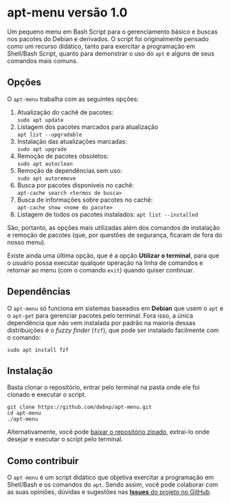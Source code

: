# apt-menu versão 1.0
Um pequeno menu em Bash Script para o gerenciamento básico e buscas nos pacotes do Debian e derivados. O script foi originalmente pensado como um recurso didático, tanto para exercitar a programação em Shell/Bash Script, quanto para demonstrar o uso do `apt` e alguns de seus comandos mais comuns.

## Opções

O `apt-menu` trabalha com as seguintes opções:

1. Atualização do cachê de pacotes:  
`sudo apt update`
2. Listagem dos pacotes marcados para atualização  
`apt list --upgradable`
3. Instalação das atualizações marcadas:  
`sudo apt upgrade`
4. Remoção de pacotes obsoletos:  
`sudo apt autoclean`
5. Remoção de dependências sem uso:  
`sudo apt autoremove`
6. Busca por pacotes disponíveis no cachê:  
`apt-cache search <termos de busca>`
7. Busca de informações sobre pacotes no cachê:  
`apt-cache show <nome do pacote>`
8. Listagem de todos os pacotes instalados:
`apt list --installed`

São, portanto, as opções mais utilizadas além dos comandos de instalação e remoção de pacotes (que, por questões de segurança, ficaram de fora do nosso menu).

Existe ainda uma última opção, que é a opção **Utilizar o terminal**, para que o usuário possa executar qualquer operação na linha de comandos e retornar ao menu (com o comando `exit`) quando quiser continuar.

## Dependências

O `apt-menu` só funciona em sistemas baseados em **Debian** que usem o `apt` e o `apt-get` para gerenciar pacotes pelo terminal. Fora isso, a única dependência que não vem instalada por padrão na maioria dessas distribuições é o *fuzzy finder* (`fzf`), que pode ser instalado facilmente com o comando:

```
sudo apt install fzf
```

## Instalação

Basta clonar o repositório, entrar pelo terminal na pasta onde ele foi clonado e executar o script.

```
git clone https://github.com/debxp/apt-menu.git
cd apt-menu
./apt-menu
```

Alternativamente, você pode [baixar o repositório zipado](https://github.com/debxp/apt-menu/archive/master.zip), extrai-lo onde desejar e executar o script pelo terminal.

## Como contribuir

O `apt-menu` é um script didático que objetiva exercitar a programação em Shell/Bash e os comandos do `apt`. Sendo assim, você pode colaborar com as suas opiniões, dúvidas e sugestões nas [**Issues** do projeto no GitHub](https://github.com/debxp/apt-menu/issues).
